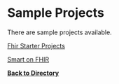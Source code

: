  Sample Projects
===============

There are sample projects available. 

[Fhir Starter Projects](https://github.com/furore-fhir/fhirstarters)  

[Smart on FHIR](http://docs.smarthealthit.org/)

[**Back to Directory** ](https://howardedidin.github.io/Mini-Connectathon/)
